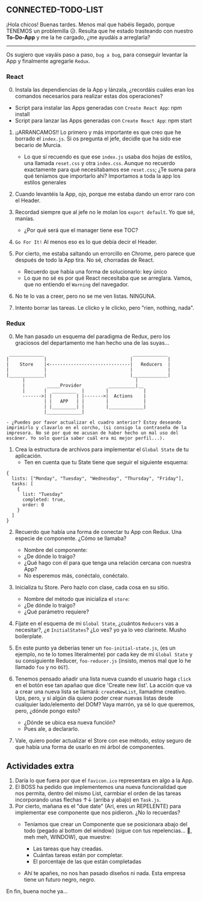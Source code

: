 ## CONNECTED-TODO-LIST

¡Hola chicos! Buenas tardes. Menos mal que habéis llegado, porque TENEMOS un problemilla 😥.
Resulta que he estado trasteando con nuestro **To-Do-App** y me la he cargado, ¿me ayudáis a arreglarla?

---
Os sugiero que vayáis paso a paso, `bug a bug`, para conseguir levantar la App y finalmente agregarle `Redux`.

### React
0. Instala las dependiencias de la App y lánzala, ¿recordáis cuáles eran los comandos necesarios para realizar estas dos operaciones?
* Script para instalar las Apps generadas con `Create React App`: npm install
* Script para lanzar las Apps generadas con `Create React App`: npm start

1. ¡¡ARRANCAMOS!! Lo primero y más importante es que creo que he borrado el `index.js`. Si os pregunta el jefe, decidle que ha sido ese becario de Murcia.
    - Lo que sí recuendo es que ese `index.js` usaba dos hojas de estilos, una llamada `reset.css` y otra `index.css`. Aunque no recuerdo exactamente para qué necesitabamos ese `reset.css`;
    ¿Te suena para qué teníamos que importarlo ahí?
    Importamos a toda la app los estilos generales
2. Cuando levantéis la App, ojo, porque me estaba dando un error raro con el Header.

3. Recordad siempre que al jefe no le molan los `export default`. Yo que sé, manías.
    - ¿Por qué será que el manager tiene ese TOC?

4. `Go For It!` Al menos eso es lo que debía decir el Header.

5. Por cierto, me estaba saltando un errorcillo en Chrome, pero parece que después de todo la App tira. No sé, chorradas de React.
    - Recuerdo que había una forma de solucionarlo: key único
    - Lo que no sé es por qué React necesitaba que se arreglara. Vamos, que no entiendo el `Warning` del navegador.

6. No te lo vas a creer, pero no se me ven listas. NINGUNA.

7. Intento borrar las tareas. Le clicko y le clicko, pero "rien, nothing, nada".

### Redux

0. Me han pasado un esquema del paradigma de Redux, pero los graciosos del departamento me han hecho una de las suyas...
```
 _____________                                 _____________
|             |                               |             |
|    Store    |<------------------------------|   Reducers  | 
|             |                               |             |
|_____________|                               |_____________|
      |                                         |
      |        _____Provider          __________|__
      |       |  _________  |        |             |
      ------->| |         | |------->|  Actions    |
              | |   APP   | |        |             |
              | |_________| |        |_____________|
              |_____________|

```

    - ¿Puedes por favor actualizar el cuadro anterior? Estoy deseando imprimirlo y clavarlo en el corcho, (si consigo la contraseña de la impresora. No sé por qué me acusan de haber hecho un mal uso del escáner. Yo solo quería saber cuál era mi mejor perfil...).

1. Crea la estructura de archivos para implementar el `Global State` de tu aplicación.
    - Ten en cuenta que tu State tiene que seguir el siguiente esquema:

```
{
  lists: ["Monday", "Tuesday", "Wednesday", "Thursday", "Friday"],
  tasks: [
    {
      list: "Tuesday"
      completed: true,
      order: 0
    }
  ]
}
```

2. Recuerdo que había una forma de conectar tu App con Redux. Una especie de componente. ¿Cómo se llamaba?
    - Nombre del componente:
    - ¿De dónde lo traigo?
    - ¿Qué hago con él para que tenga una relación cercana con nuestra App?
    - No esperemos más, conéctalo, conéctalo.

3. Inicializa tu Store. Pero hazlo con clase, cada cosa en su sitio.
    - Nombre del método que inicializa el `store`:
    - ¿De dónde lo traigo?
    - ¿Qué parámetro requiere?

4. Fíjate en el esquema de mi `Global State`, ¿cuántos `Reducers` vas a necesitar?, ¿e `InitialStates`? ¿Lo ves? yo ya lo veo clarinete. Musho boilerplate.

5. En este punto ya deberías tener un `foo-initial-state.js`, (es un ejemplo, no te lo tomes literalmente) por cada key de mi `Global State` y su consiguiente Reducer, `foo-reducer.js` (insisto, menos mal que lo he llamado `foo` y no `OGT`).

6. Tenemos pensado añadir una lista nueva cuando el usuario haga `click` en el botón ese tan apañao que dice 'Create new list'. La acción que va a crear una nueva lista se llamará: `createNewList`, llamadme creativo.
Ups, pero, y si algún día quiero poder crear nuevas listas desde cualquier lado/elemento del DOM?
Vaya marrón, ya sé lo que queremos, pero, ¿dónde pongo esto?
    - ¿Dónde se ubica esa nueva función?
    - Pues ale, a declararlo.

7. Vale, quiero poder actualizar el Store con ese método, estoy seguro de que había una forma de usarlo en mi árbol de componentes.

## Actividades extra
1. Daría lo que fuera por que el `favicon.ico` representara en algo a la App.
2. El BOSS ha pedido que implementemos una nueva funcionalidad que nos permita, dentro del mismo List, carmbiar el orden de las tareas incorporando unas flechas ↑↓ (arriba y abajo) en `Task.js`.
3. Por cierto, mañana es el "due date" (Ari, eres un REPELENTE) para implementar ese componente que nos pidieron. ¿No lo recuerdas?
    - Teníamos que crear un Componente que se posicionara abajo del todo (pegado al bottom del window) (sigue con tus repelencias... 😬, meh meh, WINDOW), que muestre:
      - Las tareas que hay creadas.
      - Cuántas tareas están por completar.
      - El porcentaje de las que están completadas

    - Ahí te apañes, no nos han pasado diseños ni nada. Esta empresa tiene un futuro negro, negro.

En fin, buena noche ya...

